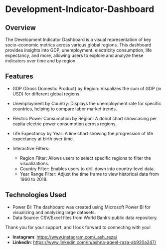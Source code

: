 # Development-Indicator-Dashboard

## Overview

The Development Indicator Dashboard is a visual representation of key socio-economic metrics across various global regions. This dashboard provides insights into GDP, unemployment, electricity consumption, life expectancy, and more, allowing users to explore and analyze these indicators over time and by region.

## Features
- GDP (Gross Domestic Product) by Region: Visualizes the sum of GDP (in USD) for different global regions.
- Unemployment by Country: Displays the unemployment rate for specific countries, helping to compare labor market trends.
- Electric Power Consumption by Region: A donut chart showcasing per capita electric power consumption across regions.
- Life Expectancy by Year: A line chart showing the progression of life expectancy at birth over time.
- Interactive Filters:
  
    - Region Filter: Allows users to select specific regions to filter the visualizations.
    - Country Filter: Enables users to drill down into country-level data.  
    - Year Range Filter: Adjust the time frame to view historical data from 1960 to 2018.
## Technologies Used
- Power BI: The dashboard was created using Microsoft Power BI for visualizing and analyzing large datasets.
- Data Source: CSV/Excel files from World Bank’s public data repository.

Thank you for your support, and I look forward to connecting with you!
- **Instagram**: https://www.instagram.com/_ash_raza/
- **LinkedIn**: https://www.linkedin.com/in/ashna-aqeel-raza-ab920a247/



